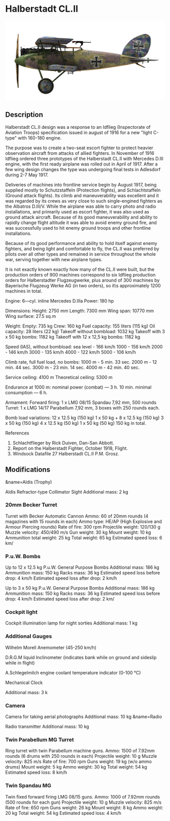# Halberstadt CL.II

![halberstadtcl2](../images/halberstadtcl2.png)

## Description

Halberstadt CL.II design was a response to an Idflieg (Inspectorate of Aviation Troops) specification issued in august of 1916 for a new "light C-type" with 160-180 engine.

The purpose was to create a two-seat escort fighter to protect heavier observation aircraft from attacks of allied fighters. In November of 1916 Idflieg ordered three prototypes of the Halberstadt CL.II with Mercedes D.III engine, with the first ready airplane was rolled out in April of 1917. After a few wing design changes the type was undergoing final tests in Adlesdorf during 2-7 May 1917.

Deliveries of machines into frontline service begin by August 1917, being supplied mostly to Schutzstaffeln (Protection flights), and Schlachtstaffeln (Ground attack flights). Its climb and maneuverability was excellent and it was regarded by its crews as very close to such single-engined fighters as the Albatros D.III/V. While the airplane was able to carry photo and radio installations, and primarily used as escort fighter, it was also used as ground attack aircraft. Because of its good maneuverability and ability to rapidly change flight altitude it was able to avoid enemy ground fire, and was successfully used to hit enemy ground troops and other frontline installations.

Because of its good performance and ability to hold itself against enemy fighters, and being light and comfortable to fly, the CL.II was preferred by pilots over all other types and remained in service throughout the whole war, serving together with new airplane types.

It is not exactly known exactly how many of the CL.II were built, but the production orders of 900 machines correspond to six Idflieg production orders for Halberstadter Flugzeugwerke, plus around of 300 machines by Bayerische Flugzeug Werke AG (in two orders), so it\s approximately 1200 machines in total.


Engine: 6—cyl. inline Mercedes D.IIIa
Power: 180 hp

Dimensions:
Height: 2750 mm
Length: 7300 mm
Wing span: 10770 mm
Wing surface: 27.5 sq.m

Weight:
Empty: 735 kg
Crew: 160 kg
Fuel capacity: 155 liters (115 kg)
Oil capacity: 28 liters (22 kg)
Takeoff without bombload: 1032 kg
Takeoff with 3 x 50 kg bombs: 1182 kg
Takeoff with 12 x 12,5 kg bombs: 1182 kg

Speed (IAS), without bombload:
sea level - 166 km/h
1000 - 156 km/h
2000 - 146 km/h
3000 - 135 km/h
4000 - 122 km/h
5000 - 106 km/h

Climb rate, full fuel load, no bombs:
1000 m -  5 min. 33 sec.
2000 m - 12 min. 44 sec.
3000 m - 23 min. 14 sec.
4000 m - 42 min. 40 sec.

Service ceiling: 4100 m
Theoretical ceiling: 5300 m

Endurance at 1000 m:
nominal power (combat) — 3 h. 10 min.
minimal consumption — 6 h.

Armament:
Forward firing: 1 х LMG 08/15 Spandau 7,92 mm, 500 rounds
Turret: 1 х LMG 14/17 Parabellum 7,92 mm, 3 boxes with 250 rounds each.

Bomb load variations:
12 x 12.5 kg (150 kg)
1 x 50 kg + 8 x 12.5 kg (150 kg)
3 x 50 kg (150 kg)
4 x 12.5 kg (50 kg)
1 x 50 kg (50 kg)
150 kg in total.

References
1) Schlachtflieger by Rick Duiven, Dan-San Abbott.
2) Report on the Halberstadt Fighter, October 1918, Flight.
3) Windsock Datafile 27 Halberstadt CL.II P.M. Grosz.

## Modifications
&name=Aldis (Trophy)

Aldis Refractor-type Collimator Sight
Additional mass: 2 kg

### 20mm Becker Turret

Turret with Becker Automatic Cannon
Ammo: 60 of 20mm rounds (4 magazines with 15 rounds in each)
Ammo type: HE/AP (High Explosive and Armour Piercing rounds)
Rate of fire: 300 rpm
Projectile weight: 120/130 g
Muzzle velocity: 450/490 m/s
Gun weight: 30 kg
Mount weight: 10 kg
Ammunition total weight: 25 kg
Total weight: 65 kg
Estimated speed loss: 6 km/
### P.u.W. Bombs

Up to 12 x 12.5 kg P.u.W. General Purpose Bombs
Additional mass: 186 kg
Ammunition mass: 150 kg
Racks mass: 36 kg
Estimated speed loss before drop: 4 km/h
Estimated speed loss after drop: 2 km/h

Up to 3 x 50 kg P.u.W. General Purpose Bombs
Additional mass: 186 kg
Ammunition mass: 150 kg
Racks mass: 36 kg
Estimated speed loss before drop: 4 km/h
Estimated speed loss after drop: 2 km/
### Cockpit light

Cockpit illumination lamp for night sorties
Additional mass: 1 kg

### Additional Gauges

Wilhelm Morell Anemometer (45-250 km/h)

D.R.G.M liquid Inclinometer (indicates bank while on ground and sideslip while in flight)

A.Schlegelmilch engine coolant temperature indicator (0-100 °C)

Mechanical Clock

Additional mass: 3 k
### Camera

Camera for taking aerial photographs
Additional mass: 10 kg
&name=Radio

Radio transmitter
Additional mass: 10 kg
### Twin Parabellum MG Turret

Ring turret with twin Parabellum machine guns.
Ammo: 1500 of 7.92mm rounds (6 drums with 250 rounds in each)
Projectile weight: 10 g
Muzzle velocity: 825 m/s
Rate of fire: 700 rpm
Guns weight: 19 kg (w/o ammo drums)
Mount weight: 5 kg
Ammo weight: 30 kg
Total weight: 54 kg
Estimated speed loss: 8 km/h
### Twin Spandau MG

Twin fixed forward firing LMG 08/15 guns.
Ammo: 1000 of 7.92mm rounds (500 rounds for each gun)
Projectile weight: 10 g
Muzzle velocity: 825 m/s
Rate of fire: 650 rpm
Guns weight: 26 kg
Mount weight: 8 kg
Ammo weight: 20 kg
Total weight: 54 kg
Estimated speed loss: 4 km/h